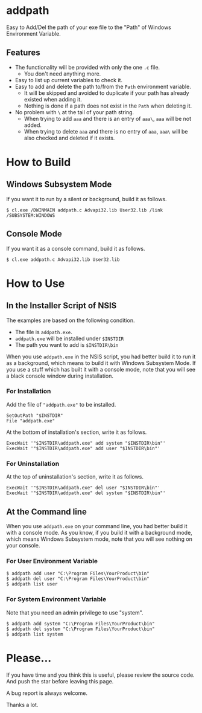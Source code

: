 # addpath

Easy to Add/Del the path of your exe file to the "Path" of Windows Environment Variable.

## Features

* The functionality will be provided with only the one `.c` file.
    * You don't need anything more.
* Easy to list up current variables to check it.
* Easy to add and delete the path to/from the `Path` environment variable.
    * It will be skipped and avoided to duplicate if your path has already existed when adding it.
    * Nothing is done if a path does not exist in the `Path` when deleting it.
* No problem with `\` at the tail of your path string.
    * When trying to add `aaa` and there is an entry of `aaa\`, `aaa` will be not added.
    * When trying to delete `aaa` and there is no entry of `aaa`, `aaa\` will be also checked and deleted if it exists.

# How to Build

## Windows Subsystem Mode

If you want it to run by a silent or background, build it as follows.

```
$ cl.exe /DWINMAIN addpath.c Advapi32.lib User32.lib /link /SUBSYSTEM:WINDOWS
```

## Console Mode

If you want it as a console command, build it as follows.

```
$ cl.exe addpath.c Advapi32.lib User32.lib
```

# How to Use

## In the Installer Script of NSIS

The examples are based on the following condition.

* The file is `addpath.exe`.
* `addpath.exe` will be installed under `$INSTDIR`
* The path you want to add is `$INSTDIR\bin`

When you use `addpath.exe` in the NSIS script, you had better build it to run it as a background, which means to build it with Windows Subsystem Mode.
If you use a stuff which has built it with a console mode, note that you will see a black console window during installation.

### For Installation

Add the file of `"addpath.exe"` to be installed.

```nsi
SetOutPath "$INSTDIR"
File "addpath.exe"
```

At the bottom of installation's section, write it as follows.

```nsi
ExecWait '"$INSTDIR\addpath.exe" add system "$INSTDIR\bin"'
ExecWait '"$INSTDIR\addpath.exe" add user "$INSTDIR\bin"'
```

### For Uninstallation

At the top of uninstallation's section, write it as follows.

```nsi
ExecWait '"$INSTDIR\addpath.exe" del user "$INSTDIR\bin"'
ExecWait '"$INSTDIR\addpath.exe" del system "$INSTDIR\bin"'
```

## At the Command line

When you use `addpath.exe` on your command line, you had better build it with a console mode.
As you know, if you build it with a background mode, which means Windows Subsystem mode, note that you will see nothing on your console.

### For User Environment Variable

```
$ addpath add user "C:\Program Files\YourProduct\bin"
$ addpath del user "C:\Program Files\YourProduct\bin"
$ addpath list user
```

### For System Environment Variable

Note that you need an admin privilege to use "system".

```
$ addpath add system "C:\Program Files\YourProduct\bin"
$ addpath del system "C:\Program Files\YourProduct\bin"
$ addpath list system
```

# Please...

If you have time and you think this is useful, please review the source code.
And push the star before leaving this page.

A bug report is always welcome.

Thanks a lot.

